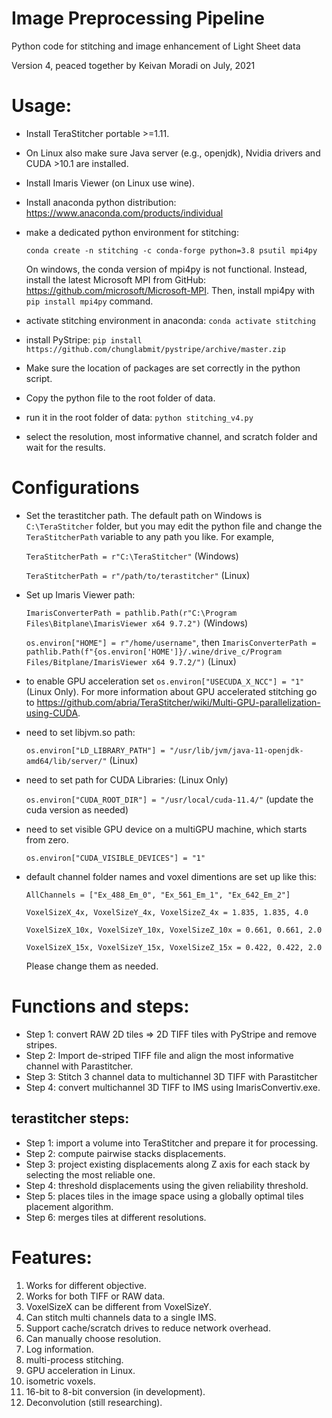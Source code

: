 # Image Preprocessing Pipeline
Python code for stitching and image enhancement of Light Sheet data

Version 4, peaced together by Keivan Moradi on July, 2021

# Usage:
* Install TeraStitcher portable >=1.11.
* On Linux also make sure Java server (e.g., openjdk), Nvidia drivers and CUDA >10.1 are installed.
* Install Imaris Viewer (on Linux use wine).
* Install anaconda python distribution: https://www.anaconda.com/products/individual
* make a dedicated python environment for stitching:

   `conda create -n stitching -c conda-forge python=3.8 psutil mpi4py`
   
   On windows, the conda version of mpi4py is not functional. Instead, install the latest Microsoft MPI from GitHub: https://github.com/microsoft/Microsoft-MPI. Then, install mpi4py with `pip install mpi4py` command.
* activate stitching environment in anaconda: `conda activate stitching`
* install PyStripe: `pip install https://github.com/chunglabmit/pystripe/archive/master.zip`
* Make sure the location of packages are set correctly in the python script.
* Copy the python file to the root folder of data.
* run it in the root folder of data: `python stitching_v4.py`
* select the resolution, most informative channel, and scratch folder and  wait for the results.


# Configurations

* Set the terastitcher path. The default path on Windows is `C:\TeraStitcher` folder, but you may edit the python file and change the `TeraStitcherPath` variable to any path you like. For example,

   `TeraStitcherPath = r"C:\TeraStitcher"` (Windows)

   `TeraStitcherPath = r"/path/to/terastitcher"` (Linux)

* Set up Imaris Viewer path:

   `ImarisConverterPath = pathlib.Path(r"C:\Program Files\Bitplane\ImarisViewer x64 9.7.2")` (Windows)

   `os.environ["HOME"] = r"/home/username"`, then `ImarisConverterPath = pathlib.Path(f"{os.environ['HOME']}/.wine/drive_c/Program Files/Bitplane/ImarisViewer x64 9.7.2/")` (Linux)

* to enable GPU acceleration set `os.environ["USECUDA_X_NCC"] = "1"` (Linux Only). For more information about GPU accelerated stitching go to https://github.com/abria/TeraStitcher/wiki/Multi-GPU-parallelization-using-CUDA.
* need to set libjvm.so path:

   `os.environ["LD_LIBRARY_PATH"] = "/usr/lib/jvm/java-11-openjdk-amd64/lib/server/"` (Linux)

* need to set path for CUDA Libraries: (Linux Only)

   `os.environ["CUDA_ROOT_DIR"] = "/usr/local/cuda-11.4/"` (update the cuda version as needed)

* need to set visible GPU device on a multiGPU machine, which starts from zero.

   `os.environ["CUDA_VISIBLE_DEVICES"] = "1"`

* default channel folder names and voxel dimentions are set up like this:

   `AllChannels = ["Ex_488_Em_0", "Ex_561_Em_1", "Ex_642_Em_2"]`

   `VoxelSizeX_4x, VoxelSizeY_4x, VoxelSizeZ_4x = 1.835, 1.835, 4.0`

   `VoxelSizeX_10x, VoxelSizeY_10x, VoxelSizeZ_10x = 0.661, 0.661, 2.0`

   `VoxelSizeX_15x, VoxelSizeY_15x, VoxelSizeZ_15x = 0.422, 0.422, 2.0`

   Please change them as needed.


# Functions and steps:
* Step 1: convert RAW 2D tiles => 2D TIFF tiles with PyStripe and remove stripes.
* Step 2: Import de-striped TIFF file and align the most informative channel with Parastitcher.
* Step 3: Stitch 3 channel data to multichannel 3D TIFF with Parastitcher
* Step 4: convert multichannel 3D TIFF to IMS using ImarisConvertiv.exe.

## terastitcher steps:
* Step 1: import a volume into TeraStitcher and prepare it for processing.
* Step 2: compute pairwise stacks displacements.
* Step 3: project existing displacements along Z axis for each stack by selecting the most reliable one.
* Step 4: threshold displacements using the given reliability threshold.
* Step 5: places tiles in the image space using a globally optimal tiles placement algorithm.
* Step 6: merges tiles at different resolutions.

# Features:
1. Works for different objective.
2. Works for both TIFF or RAW data.
3. VoxelSizeX can be different from VoxelSizeY.
4. Can stitch multi channels data to a single IMS.
5. Support cache/scratch drives to reduce network overhead.
6. Can manually choose resolution.
7. Log information.
8. multi-process stitching.
9. GPU acceleration in Linux.
10. isometric voxels.
11. 16-bit to 8-bit conversion (in development).
12. Deconvolution (still researching).
